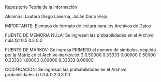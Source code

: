 Repositorio Teoria de la información

Alumnos: Lautaro Diego Laserna, Julián Dario Viejo

IMPORTANTE: Ejempos de formato de lectura para los Archivos de Datos

FUENTE DE MEMORIA NULA: Se ingresan las probabilidades en el Archivo nula.txt
    0.5
    0.3
    0.2

FUENTE DE MARKOV: Se ingresa PRIMERO el numero de simbolos, seguido por la Matriz en el Archivo markov.txt
3
0.50000 0.33333 0.00000
0.50000 0.33333 1.00000
0.00000 0.33333 0.00000

CODIFICACION: Se ingresan las probabilidades en el Archivo probabilidades.txt
0.4
0.2
0.3
0.1